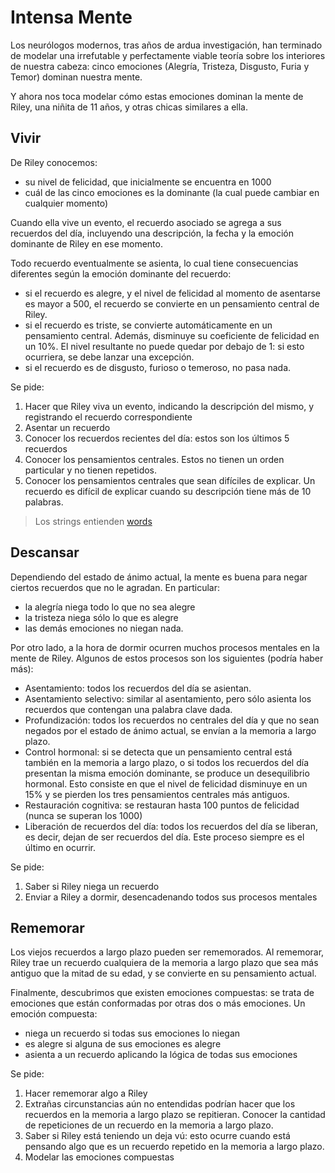 # Intensa Mente

Los neurólogos modernos, tras años de ardua investigación, han terminado de modelar una irrefutable y perfectamente viable teoría sobre los interiores de nuestra cabeza: cinco emociones (Alegría, Tristeza, Disgusto, Furia y Temor) dominan nuestra mente.

Y ahora nos toca modelar cómo estas emociones dominan la mente de Riley, una niñita de 11 años, y otras chicas similares a ella.

## Vivir

De Riley conocemos:
* su nivel de felicidad, que inicialmente se encuentra en 1000
* cuál de las cinco emociones es la dominante (la cual puede cambiar en cualquier momento) 

Cuando ella vive un evento, el recuerdo asociado se agrega a sus recuerdos del día, incluyendo una descripción, la fecha y la emoción dominante de Riley en ese momento.

Todo recuerdo eventualmente se asienta, lo cual tiene consecuencias diferentes según la emoción dominante del recuerdo: 
* si el recuerdo es alegre, y el nivel de felicidad al momento de asentarse es mayor a 500, el recuerdo se convierte en un pensamiento central de Riley. 
* si el recuerdo es triste, se convierte automáticamente en un pensamiento central. Además, disminuye su coeficiente de felicidad en un 10%. El nivel resultante no puede quedar por debajo de 1: si esto ocurriera, se debe lanzar una excepción. 
* si el recuerdo es de disgusto, furioso o temeroso, no pasa nada.

Se pide: 
1. Hacer que Riley viva un evento, indicando la descripción del mismo, y registrando el recuerdo correspondiente
1. Asentar un recuerdo
1. Conocer los recuerdos recientes del día: estos son los últimos 5 recuerdos
1. Conocer los pensamientos centrales. Estos no tienen un orden particular y no tienen repetidos. 
1. Conocer los pensamientos centrales que sean difíciles de explicar. Un recuerdo es difícil de explicar cuando su descripción tiene más de 10 palabras.
> Los strings entienden [words](https://www.wollok.org/documentacion/wollokdoc/) 

## Descansar

Dependiendo del estado de ánimo actual, la mente es buena para negar ciertos recuerdos que no le agradan. En particular: 
* la alegría niega todo lo que no sea alegre
* la tristeza niega sólo lo que es alegre
* las demás emociones no niegan nada. 

Por otro lado, a la hora de dormir ocurren muchos procesos mentales en la mente de Riley. Algunos de estos procesos son los siguientes (podría haber más):
* Asentamiento: todos los recuerdos del día se asientan.
* Asentamiento selectivo: similar al asentamiento, pero sólo asienta los recuerdos que contengan una palabra clave dada. 
* Profundización: todos los recuerdos no centrales del día y que no sean negados por el estado de ánimo actual, se envían a la memoria a largo plazo. 
* Control hormonal: si se detecta que un pensamiento central está también en la memoria a largo plazo, o si todos los recuerdos del día presentan la misma emoción dominante, se produce un desequilibrio hormonal. Esto consiste en que el nivel de felicidad disminuye en un 15% y se pierden los tres pensamientos centrales más antiguos. 
* Restauración cognitiva: se restauran hasta 100 puntos de felicidad (nunca se superan los 1000)
* Liberación de recuerdos del día: todos los recuerdos del día se liberan, es decir, dejan de ser recuerdos del día. Este proceso siempre es el último en ocurrir. 

Se pide:
1. Saber si Riley niega un recuerdo
1. Enviar a Riley a dormir, desencadenando todos sus procesos mentales

## Rememorar

Los viejos recuerdos a largo plazo pueden ser rememorados. Al rememorar, Riley trae un recuerdo cualquiera de la memoria a largo plazo que sea más antiguo que la mitad de su edad, y se convierte en su pensamiento actual. 

Finalmente, descubrimos que existen emociones compuestas: se trata de emociones que están conformadas por otras dos o más emociones. Un emoción compuesta:
* niega un recuerdo si todas sus emociones lo niegan
* es alegre si alguna de sus emociones es alegre
* asienta a un recuerdo aplicando la lógica de todas sus emociones

Se pide:
1. Hacer rememorar algo a Riley 
1. Extrañas circunstancias aún no entendidas podrían hacer que los recuerdos en la memoria a largo plazo se repitieran. Conocer la cantidad de repeticiones de un recuerdo en la memoria a largo plazo. 
1. Saber si Riley está teniendo un deja vú: esto ocurre cuando está pensando algo que es un recuerdo repetido en la memoria a largo plazo.
1. Modelar las emociones compuestas


